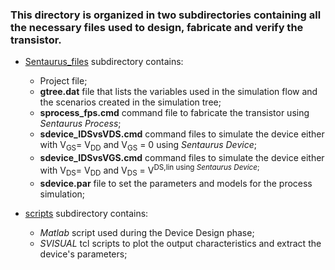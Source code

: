 ### This directory is organized in two subdirectories containing all the necessary files used to design, fabricate and verify the transistor.
- [Sentaurus_files](https://github.com/francescofalconieri/IST_Project/tree/main/IST_HOMEWORK/Sentaurus_files) subdirectory contains:
	- Project file;
	- **gtree.dat** file that lists the variables used in the simulation flow and the scenarios created in the simulation tree;
	- **sprocess_fps.cmd** command file to fabricate the transistor using *Sentaurus Process*;
	- **sdevice_IDSvsVDS.cmd** command files to simulate the device either with V<sub>GS</sub>= V<sub>DD</sub> and V<sub>GS</sub> = 0 using *Sentaurus Device*;
	- **sdevice_IDSvsVGS.cmd** command files to simulate the device either with V<sub>DS</sub>= V<sub>DD</sub> and V<sub>DS</sub> = V<sup>DS,lin</sub> using *Sentaurus Device*;
	- **sdevice.par** file to set the parameters and models for the process simulation;
	
- [scripts](https://github.com/francescofalconieri/IST_Project/tree/main/IST_HOMEWORK/scripts) subdirectory contains:
	- *Matlab* script used during the Device Design phase;
	- *SVISUAL* tcl scripts to plot the output characteristics and extract the device's parameters;	
	
